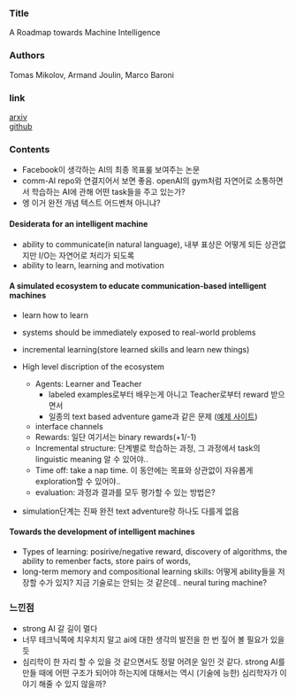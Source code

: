 ### Title
A Roadmap towards Machine Intelligence

### Authors
Tomas Mikolov, Armand Joulin, Marco Baroni

### link
[arxiv](https://arxiv.org/pdf/1511.08130.pdf)<br>
[github](https://github.com/facebookresearch/CommAI-env)

### Contents
- Facebook이 생각하는 AI의 최종 목표룰 보여주는 논문
- comm-AI repo와 연결지어서 보면 좋음. openAI의 gym처럼 자연어로 소통하면서 학습하는 AI에 관해 어떤 task들을 주고 있는가?
- 엥 이거 완전 개념 텍스트 어드벤쳐 아니냐?

#### Desiderata for an intelligent machine
- ability to communicate(in natural language), 내부 표상은 어떻게 되든 상관없지만 I/O는 자연어로 처리가 되도록
- ability to learn, learning and motivation

#### A simulated ecosystem to educate communication-based intelligent machines
- learn how to learn
- systems should be immediately exposed to real-world problems
- incremental learning(store learned skills and learn new things)
- High level discription of the ecosystem
  * Agents: Learner and Teacher
    * labeled examples로부터 배우는게 아니고 Teacher로부터 reward 받으면서
    * 일종의 text based adventure game과 같은 문제 ([예제 사이트](https://github.com/Atkrye/IEEE-CIG-Text-Adventurer-Competition))
  * interface channels
  * Rewards: 일단 여기서는 binary rewards(+1/-1)
  * Incremental structure: 단계별로 학습하는 과정, 그 과정에서 task의 linguistic meaning 알 수 있어야..
  * Time off: take a nap time. 이 동안에는 목표와 상관없이 자유롭게 exploration할 수 있어야..
  * evaluation: 과정과 결과를 모두 평가할 수 있는 방법은?

- simulation단계는 진짜 완전 text adventure랑 하나도 다를게 없음

#### Towards the development of intelligent machines
- Types of learning: posirive/negative reward, discovery of algorithms, the ability to remenber facts, store pairs of words, 
- long-term memory and compositional learning skills: 어떻게 ability들을 저장할 수가 있지? 지금 기술로는 안되는 것 같은데.. neural turing machine?

### 느낀점
- strong AI 갈 길이 멀다
- 너무 테크닉쪽에 치우치지 말고 ai에 대한 생각의 발전을 한 번 짚어 볼 필요가 있을 듯
- 심리학이 한 자리 할 수 있을 것 같으면서도 정말 어려운 일인 것 같다. strong AI를 만들 때에 어떤 구조가 되어야 하는지에 대해서는 역시 (기술에 능한) 심리학자가 이야기 해줄 수 있지 않을까?
